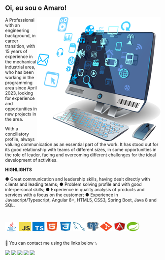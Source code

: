<H2>Oi, eu sou o Amaro!</H2>

<img src="https://raw.githubusercontent.com/amaroAdonis/amaroAdonis/main/pngwing.com.png" min-width="400px" max-width="400px" width="400px" align="right">

<p align="left"> 
A Professional with an engineering background, in career transition, with 15 years of experience in the mechanical industrial area, who has been working in the programming area since April 2023, looking for experience and opportunities in new projects in the area.

With a conciliatory profile, always valuing communication as an essential part of the work. It has stood out for its good relationship with teams of different sizes, in some opportunities in the role of leader, facing and overcoming different challenges for the ideal development of activities.

<strong>HIGHLIGHTS</strong>

●	Great communication and leadership skills, having dealt directly with clients and leading teams;
●	Problem solving profile and with good interpersonal skills;
●	Experience in quality analysis of products and services with a focus on the customer;
●	Experience in Javascript/Typescript, Angular 8+, HTML5, CSS3, Spring Boot, Java 8 and SQL.

</p>

##

<div style="display: inline_block"><br>
	<img align="center" alt="Adonis-Java" height="30" width="40" src="https://raw.githubusercontent.com/devicons/devicon/master/icons/java/java-original.svg">
	<img align="center" alt="Adonis-Js" height="30" width="40" src="https://raw.githubusercontent.com/devicons/devicon/master/icons/javascript/javascript-original.svg">
	<img align="center" alt="Adonis-Ts" height="30" width="40" src="https://raw.githubusercontent.com/devicons/devicon/master/icons/typescript/typescript-original.svg">
	<img align="center" alt="Adonis-HTML" height="30" width="40" src="https://raw.githubusercontent.com/devicons/devicon/master/icons/html5/html5-original.svg">
	<img align="center" alt="Adonis-CSS" height="30" width="40" src="https://raw.githubusercontent.com/devicons/devicon/master/icons/css3/css3-original.svg">
	<img align="center" alt="Adonis-Mysql" height="30" width="40" src="https://raw.githubusercontent.com/devicons/devicon/master/icons/mysql/mysql-original.svg">
	<img align="center" alt="Adonis-Postgre" height="30" width="40" src="https://raw.githubusercontent.com/devicons/devicon/master/icons/postgresql/postgresql-original.svg">
	<img align="center" alt="Adonis-Git" height="30" width="40" src="https://raw.githubusercontent.com/devicons/devicon/master/icons/git/git-original.svg">
	<img align="center" alt="Adonis-Angular" height="30" width="40" src="https://raw.githubusercontent.com/devicons/devicon/master/icons/angularjs/angularjs-original.svg">
	<img align="center" alt="Adonis-Spring" height="30" width="40" src="https://raw.githubusercontent.com/devicons/devicon/master/icons/spring/spring-original.svg">
</div>


##

<p align="left">
  💌 You can contact me using the links below ⤵️
</p>

<p align="left">
  <a href="#" alt="Gmail">
  <img src="https://img.shields.io/badge/-Gmail-FF0000?style=flat-square&labelColor=FF0000&logo=gmail&logoColor=white&link=amaro.adonis@gmail.com"><a>
  <a href="#" alt="LinkedIn">
  <img src="https://img.shields.io/badge/-Linkedin-0e76a8?style=flat-square&logo=Linkedin&logoColor=white&link=https://www.linkedin.com/in/amaroamorim"/></a>
  <a href="#" alt="WhatsApp">
  <img src="https://img.shields.io/badge/-WhatsApp-25d366?style=flat-square&labelColor=25d366&logo=whatsapp&logoColor=white&link=https://wa.me/5582981818166"/></a>
  <a href="#" alt="Facebook">
  <img src="https://img.shields.io/badge/-Facebook-3b5998?style=flat-square&labelColor=3b5998&logo=facebook&logoColor=white&link=https://www.facebook.com/amaro.adonis"/></a>
  <a href="#" alt="Instagram">
  <img src="https://img.shields.io/badge/-Instagram-DF0174?style=flat-square&labelColor=DF0174&logo=instagram&logoColor=white&link=https://www.instagram.com/amaroadonis/"/></a>
</p>
